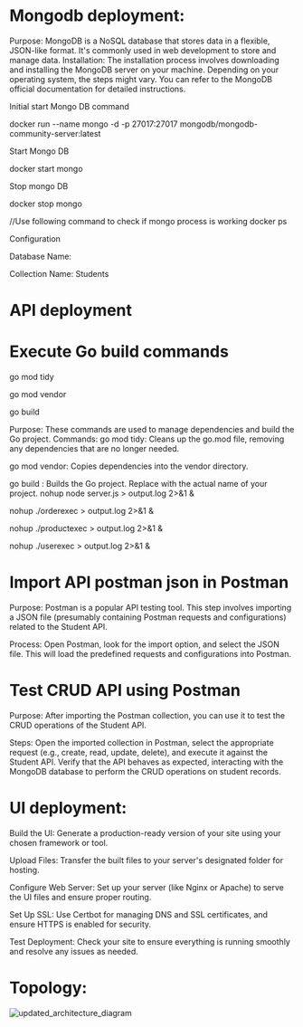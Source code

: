 # Mongodb deployment:

Purpose: MongoDB is a NoSQL database that stores data in a flexible, JSON-like format. It's commonly used in web development to store and manage data.
Installation: The installation process involves downloading and installing the MongoDB server on your machine. Depending on your operating system, the steps might vary.
You can refer to the MongoDB official documentation for detailed instructions.

Initial start Mongo DB command

docker run --name mongo -d -p 27017:27017 mongodb/mongodb-community-server:latest

Start Mongo DB

docker start mongo

Stop mongo DB

docker stop mongo

//Use following command to check if mongo process is working
docker ps

Configuration

Database Name: 

Collection Name: Students

# API deployment
# Execute Go build commands
go mod tidy

go mod vendor

go build <name of project>

Purpose: These commands are used to manage dependencies and build the Go project.
Commands:
go mod tidy: Cleans up the go.mod file, removing any dependencies that are no longer needed.

go mod vendor: Copies dependencies into the vendor directory.

go build <name of project>: Builds the Go project. Replace <name of project> with the actual name of your project.
nohup node server.js > output.log 2>&1 &

nohup ./orderexec > output.log 2>&1 &

nohup ./productexec > output.log 2>&1 &

nohup ./userexec > output.log 2>&1 &
# Import API postman json in Postman
Purpose: Postman is a popular API testing tool. This step involves importing a
JSON file (presumably containing Postman requests and configurations) related to the Student API.

Process: Open Postman, look for the import option, and select the JSON file.
This will load the predefined requests and configurations into Postman.
# Test CRUD API using Postman
Purpose: After importing the Postman collection, you can use it to test the CRUD operations of the Student API.

Steps: Open the imported collection in Postman, select the appropriate request (e.g., create, read, update, delete),
and execute it against the Student API. Verify that the API behaves as expected,
interacting with the MongoDB database to perform the CRUD operations on student records.

# UI deployment:
Build the UI: Generate a production-ready version of your site using your chosen framework or tool.

Upload Files: Transfer the built files to your server's designated folder for hosting.

Configure Web Server: Set up your server (like Nginx or Apache) to serve the UI files and ensure proper routing.

Set Up SSL: Use Certbot for managing DNS and SSL certificates, and ensure HTTPS is enabled for security.

Test Deployment: Check your site to ensure everything is running smoothly and resolve any issues as needed.

# Topology:
![updated_architecture_diagram](https://github.com/user-attachments/assets/eaa5bf0d-390b-47fc-9d98-163e10b57644)




